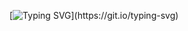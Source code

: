 [![Typing SVG](https://readme-typing-svg.demolab.com?font=VT323&size=60&duration=2000&color=21C43E&multiline=true&random=&width=436&height=130&lines=Welcome!;this+is+zajinmori.)](https://git.io/typing-svg)
